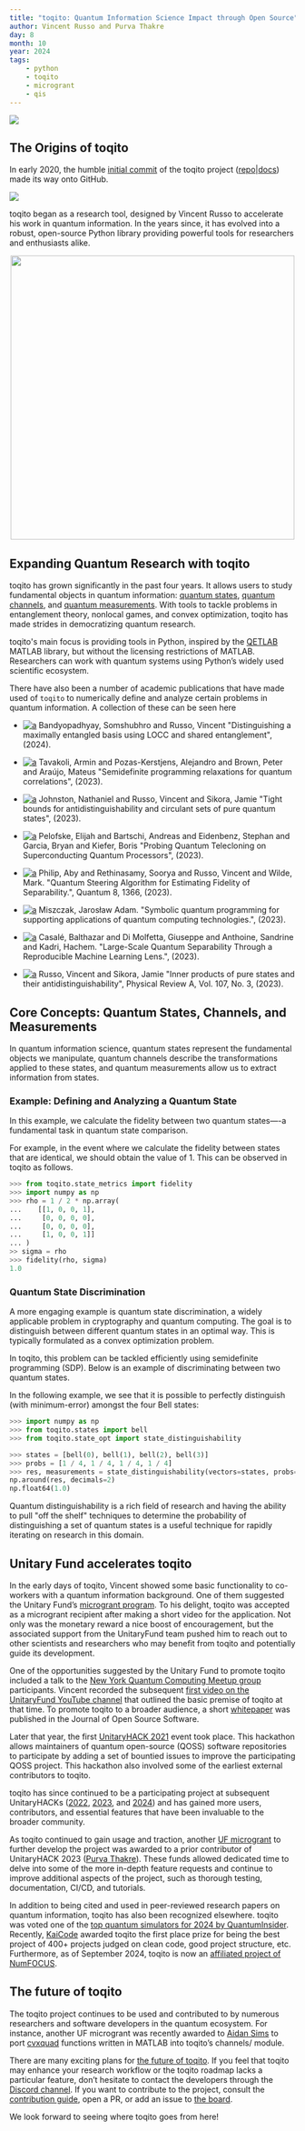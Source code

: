 ```yaml
---
title: "toqito: Quantum Information Science Impact through Open Source"
author: Vincent Russo and Purva Thakre
day: 8
month: 10
year: 2024
tags:
    - python
    - toqito
    - microgrant
    - qis
---
```


![](/images/toqito_logo.png)

## The Origins of toqito
In early 2020, the humble [initial
commit](https://github.com/vprusso/toqito/commit/a2f2449c4b9de81becff41cb25f1bca3fa180e8b) of the toqito project
([repo](https://github.com/vprusso/toqito)|[docs](https://toqito.readthedocs.io/en/latest/index.html)) made its way onto
GitHub.

![](/images/toqito_first_commit.png)

toqito began as a research tool, designed by Vincent Russo to accelerate his work in quantum information. In the years
since, it has evolved into a robust, open-source Python library providing powerful tools for researchers and enthusiasts
alike.

<p align="center"><img src="/images/toqito_stars.png" width="500" height="500"/></p>

## Expanding Quantum Research with toqito
toqito has grown significantly in the past four years. It allows users to study fundamental objects in quantum
information: [quantum states](https://toqito.readthedocs.io/en/latest/intro_tutorial.html#states), 
[quantum channels](https://toqito.readthedocs.io/en/latest/intro_tutorial.html#channels), and 
[quantum measurements](https://toqito.readthedocs.io/en/latest/intro_tutorial.html#measurements). With tools to tackle
problems in entanglement theory, nonlocal games, and convex optimization, toqito has made strides in democratizing
quantum research.

toqito's main focus is providing tools in Python, inspired by the [QETLAB](https://qetlab.com/) MATLAB library, but
without the licensing restrictions of MATLAB. Researchers can work with quantum systems using Python’s widely used
scientific ecosystem.

There have also been a number of academic publications that have made used of `toqito` to numerically define and analyze
certain problems in quantum information. A collection of these can be seen here

- [![a](https://img.shields.io/static/v1?label=arXiv&message=2406.13430&color=inactive&style=flat-square)](https://arxiv.org/abs/2406.13430) Bandyopadhyay, Somshubhro and Russo, Vincent
"Distinguishing a maximally entangled basis using LOCC and shared entanglement", (2024).

- [![a](https://img.shields.io/static/v1?label=arXiv&message=2307.2551&color=inactive&style=flat-square)](https://arxiv.org/abs/2307.02551) Tavakoli, Armin and Pozas-Kerstjens, Alejandro and Brown, Peter and Araújo, Mateus
"Semidefinite programming relaxations for quantum correlations", (2023).

- [![a](https://img.shields.io/static/v1?label=arXiv&message=2311.17047&color=inactive&style=flat-square)](https://arxiv.org/abs/2311.17047) Johnston, Nathaniel and Russo, Vincent and Sikora, Jamie
"Tight bounds for antidistinguishability and circulant sets of pure quantum states", (2023).

- [![a](https://img.shields.io/static/v1?label=arXiv&message=2308.15579&color=inactive&style=flat-square)](https://arxiv.org/abs/2308.15579) Pelofske, Elijah and Bartschi, Andreas and Eidenbenz, Stephan and Garcia, Bryan and Kiefer, Boris
"Probing Quantum Telecloning on Superconducting Quantum Processors", (2023).
 
- [![a](https://img.shields.io/static/v1?label=arXiv&message=2303.07911&color=inactive&style=flat-square)](https://arxiv.org/abs/2303.07911) Philip, Aby and Rethinasamy, Soorya and Russo, Vincent and Wilde, Mark. 
"Quantum Steering Algorithm for Estimating Fidelity of Separability.", Quantum 8, 1366, (2023).

- [![a](https://img.shields.io/static/v1?label=arXiv&message=2302.09401&color=inactive&style=flat-square)](https://arxiv.org/abs/2302.09401) Miszczak, Jarosław Adam. 
"Symbolic quantum programming for supporting applications of quantum computing technologies.", (2023).

- [![a](https://img.shields.io/static/v1?label=arXiv&message=2306.09444&color=inactive&style=flat-square)](https://arxiv.org/abs/2306.09444) Casalé, Balthazar and Di Molfetta, Giuseppe and Anthoine, Sandrine and Kadri, Hachem. 
"Large-Scale Quantum Separability Through a Reproducible Machine Learning Lens.", (2023).

- [![a](https://img.shields.io/static/v1?label=arXiv&message=2206.08313&color=inactive&style=flat-square)](https://arxiv.org/abs/2206.08313) Russo, Vincent and Sikora, Jamie "Inner products of pure states and their antidistinguishability", Physical Review A, Vol. 107, No. 3, (2023).

## Core Concepts: Quantum States, Channels, and Measurements
In quantum information science, quantum states represent the fundamental objects we manipulate, quantum channels
describe the transformations applied to these states, and quantum measurements allow us to extract information from
states.

### Example: Defining and Analyzing a Quantum State
In this example, we calculate the fidelity between two quantum states—-a fundamental task in quantum state comparison.

For example, in the event where we calculate the fidelity between states that are identical, we should obtain the value
of 1. This can be observed in toqito as follows.

```py
>>> from toqito.state_metrics import fidelity
>>> import numpy as np
>>> rho = 1 / 2 * np.array(
...    [[1, 0, 0, 1],
...     [0, 0, 0, 0],
...     [0, 0, 0, 0],
...     [1, 0, 0, 1]]
... )
>> sigma = rho
>>> fidelity(rho, sigma)
1.0
```

### Quantum State Discrimination
A more engaging example is quantum state discrimination, a widely applicable problem in cryptography and quantum
computing. The goal is to distinguish between different quantum states in an optimal way. This is typically formulated
as a convex optimization problem.

In toqito, this problem can be tackled efficiently using semidefinite programming (SDP). Below is an example of
discriminating between two quantum states.

In the following example, we see that it is possible to perfectly distinguish (with minimum-error) amongst the four Bell
states:

```py
>>> import numpy as np
>>> from toqito.states import bell
>>> from toqito.state_opt import state_distinguishability

>>> states = [bell(0), bell(1), bell(2), bell(3)]
>>> probs = [1 / 4, 1 / 4, 1 / 4, 1 / 4]
>>> res, measurements = state_distinguishability(vectors=states, probs=probs, primal_dual="primal")
np.around(res, decimals=2)
np.float64(1.0)
```

Quantum distinguishability is a rich field of research and having the ability to pull "off the shelf" techniques to
determine the probability of distinguishing a set of quantum states is a useful technique for rapidly iterating on
research in this domain.

## Unitary Fund accelerates toqito

In the early days of toqito, Vincent showed some basic functionality to co-workers with a quantum information
background. One of them suggested the Unitary Fund’s [microgrant program](https://unitary.fund/grants/). To his delight,
toqito was accepted as a microgrant recipient after making a short video for the application. Not only was the monetary
reward a nice boost of encouragement, but the associated support from the UnitaryFund team pushed him to reach out to
other scientists and researchers who may benefit from toqito and potentially guide its development. 

One of the opportunities suggested by the Unitary Fund to promote toqito included a talk to the  [New York Quantum
Computing Meetup group](https://www.meetup.com/new-york-quantum-computing-meetup/) participants. Vincent recorded the
subsequent [first video on the UnitaryFund YouTube channel](https://www.youtube.com/watch?v=6R7qSszJwBI) that outlined
the basic premise of toqito at that time. To promote toqito to a broader audience, a short
[whitepaper](https://joss.theoj.org/papers/10.21105/joss.03082) was published in the Journal of Open Source Software.

Later that year, the first [UnitaryHACK 2021](https://unitary.fund/posts/unitaryhack2021/) event took place. This
hackathon allows maintainers of quantum open-source (QOSS) software repositories to participate by adding a set of
bountied issues to improve the participating QOSS project. This hackathon also involved some of the earliest external
contributors to toqito. 

toqito has since continued to be a participating project at subsequent UnitaryHACKs
([2022](https://unitary.fund/posts/2022unitaryhack/), [2023](https://unitary.fund/posts/2023_unitaryhack/), and
[2024](https://unitaryhack.dev/)) and has gained more users, contributors, and essential features that have been
invaluable to the broader community. 

As toqito continued to gain usage and traction, another [UF microgrant](https://unitary.fund/grants/) to further develop
the project was awarded to a prior contributor of UnitaryHACK 2023 ([Purva Thakre](https://github.com/purva-thakre)).
These funds allowed dedicated time to delve into some of the more in-depth feature requests and continue to improve
additional aspects of the project, such as thorough testing, documentation, CI/CD, and tutorials.

In addition to being cited and used in peer-reviewed research papers on quantum information, toqito has also been
recognized elsewhere. toqito was voted one of the [top quantum simulators for 2024 by
QuantumInsider](https://thequantuminsider.com/2022/06/14/top-63-quantum-computer-simulators-for-2022/). Recently,
[KaiCode](https://www.kaicode.org/2024.html) awarded toqito the first place prize for being the best project of 400+
projects judged on clean code, good project structure, etc. Furthermore, as of September 2024, toqito is now an
[affiliated project of NumFOCUS](https://numfocus.medium.com/august-september-project-updates-e3dac6f86aa8).

## The future of toqito

The toqito project continues to be used and contributed to by numerous researchers and software developers in the
quantum ecosystem. For instance, another UF microgrant was recently awarded to [Aidan
Sims](https://www.linkedin.com/in/aidan-sims) to port [cvxquad](https://github.com/hfawzi/cvxquad) functions written in
MATLAB into toqito’s channels/ module.

There are many exciting plans for [the future of toqito](https://github.com/vprusso/toqito/wiki). If you feel that
toqito may enhance your research workflow or the toqito roadmap lacks a particular feature, don’t hesitate to contact
the developers through the [Discord channel](https://discord.com/channels/764231928676089909/1172282184833454090). If
you want to contribute to the project, consult the [contribution
guide](https://toqito.readthedocs.io/en/latest/contributing.html), open a PR, or add an issue to [the
board](https://github.com/vprusso/toqito/issues).

We look forward to seeing where toqito goes from here!